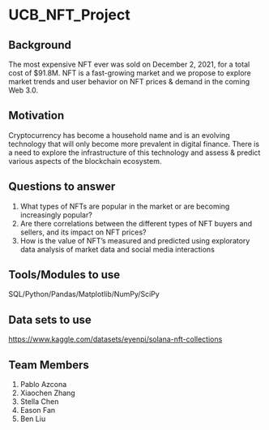 # UCB_NFT_Project

## Background
The most expensive NFT ever was sold on December 2, 2021, for a total cost of 
$91.8M. NFT is a fast-growing market and we propose to explore market trends 
and user behavior on NFT prices & demand in the coming Web 3.0. 

## Motivation 
Cryptocurrency has become a household name and is an evolving technology 
that will only become more prevalent in digital finance. There is a need to explore
the infrastructure of this technology and assess & predict various aspects of the 
blockchain ecosystem.

## Questions to answer

1. What types of NFTs are popular in the market or are becoming increasingly
popular?
2. Are there correlations between the different types of NFT buyers and 
sellers, and its impact on NFT prices?
3. How is the value of NFT’s measured and predicted using exploratory data 
analysis of market data and social media interactions

## Tools/Modules to use

SQL/Python/Pandas/Matplotlib/NumPy/SciPy

## Data sets to use
https://www.kaggle.com/datasets/eyenpi/solana-nft-collections


## Team Members
1. Pablo Azcona 
2. Xiaochen Zhang
3. Stella Chen
4. Eason Fan
5. Ben Liu
